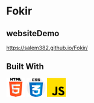 # Fokir

## websiteDemo

https://salem382.github.io/Fokir/

## Built With


<img align="center" src="./images/html-5.png" height="50" width="50"/>
<img align="center" src="./images/css.png" height="50" width="50"/>
<img align="center" src="./images/js.png" height="50" width="50"/>

